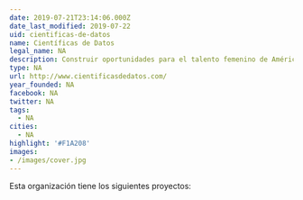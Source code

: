 ```yaml
---
date: 2019-07-21T23:14:06.000Z
date_last_modified: 2019-07-22
uid: cientificas-de-datos
name: Científicas de Datos
legal_name: NA
description: Construir oportunidades para el talento femenino de América Latina desde la ciencia de datos, el Big Data y el IoT con el objetivo de visibilizar las ventajas del uso y aprovechamiento de la información en la revolución 4.0 para la solución de problemáticas sociales y de la industria
type: NA
url: http://www.cientificasdedatos.com/
year_founded: NA
facebook: NA
twitter: NA
tags:
  - NA
cities: 
  - NA
highlight: '#F1A208'
images:
- /images/cover.jpg
---
```


Esta organización tiene los siguientes proyectos:



